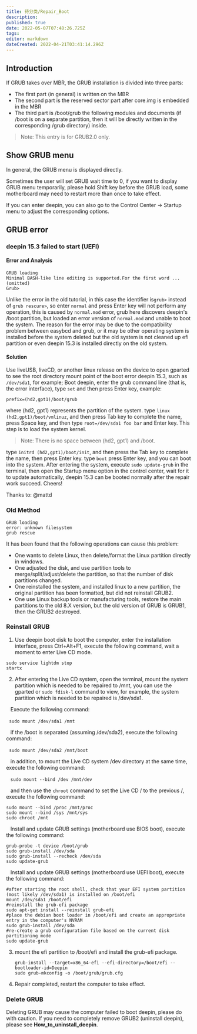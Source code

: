 ```yaml
---
title: 待分类/Repair_Boot
description: 
published: true
date: 2022-05-07T07:48:26.725Z
tags: 
editor: markdown
dateCreated: 2022-04-21T03:41:14.296Z
---
```


## Introduction

If GRUB takes over MBR, the GRUB installation is divided into three parts:

* The first part (in general) is written on the MBR
* The second part is the reserved sector part after core.img is embedded in the MBR
* The third part is /boot/grub the following modules and documents (if /boot  is on a separate partition, then it will be directly written in the corresponding  /grub directory) inside.

> Note: This entry is for GRUB2.0 only.

## Show GRUB menu

In general, the GRUB menu is displayed directly.

Sometimes the user will set GRUB wait time to 0, if you want to display GRUB menu temporarily, please hold Shift key before the GRUB load, some motherboard may need to restart more than once to take effect.

If you can enter deepin, you can also go to the Control Center -> Startup menu to adjust the corresponding options.

## GRUB error

### deepin 15.3 failed to start (UEFI)

#### Error and Analysis

  ```
GRUB loading
Minimal BASH-like line editing is supported.For the first word ... (omitted)
Grub>
  ```

Unlike the error in the old tutorial, in this case the identifier is`grub>` instead of `grub rescure>`, so enter `normal` and press Enter key will not perform any operation, this is caused by `normal.mod` error, grub here discovers deepin's /boot partition, but loaded an error version of `normal.mod` and unable to boot the system. The reason for the error may be due to the compatibility problem between easybcd and grub, or it may be other operating system is installed before the system deleted but the old system is not cleaned up efi partition or even deepin 15.3 is installed directly on the old system.

#### Solution

Use liveUSB, liveCD, or another linux release on the device to open gparted to see the root directory mount point of the boot error deepin 15.3, such as `/dev/sda1`, for example;
Boot deepin, enter the grub command line (that is, the error interface), type `set` and then press Enter key, example:

`prefix=(hd2,gpt1)/boot/grub`

where (hd2, gpt1) represents the partition of the system.
type `linux (hd2,gpt1)/boot/vmlinuz`, and then press Tab key to complete the name, press Space key, and then type `root=/dev/sda1 foo bar` and Enter key. This step is to load the system kernel.

> Note: There is no space between (hd2, gpt1) and /boot.

type `initrd (hd2,gpt1)/boot/init`, and then press the Tab key to complete the name, then press Enter key.
type `boot` press Enter key, and you can boot into the system.
After entering the system, execute `sudo update-grub` in the terminal, then open the Startup menu option in the control center, wait for it to update automatically, deepin 15.3 can be booted normally after the repair work succeed. Cheers!

Thanks to: @mattd

### Old Method

  ```
GRUB loading
error: unknown filesystem
grub rescue
  ```

It has been found that the following operations can cause this problem:

* One wants to delete Linux, then delete/format the Linux partition directly in windows.
* One adjusted the disk, and use partition tools to merge/split/adjust/delete the partition, so that the number of disk partitions changed.
* One reinstalled the system, and installed linux to a new partition, the original partition has been formatted, but did not reinstall GRUB2.
* One use Linux backup tools or manufacturing tools, restore the main partitions to the old 8.X version, but the old version of GRUB is GRUB1, then the GRUB2 destroyed.

### Reinstall GRUB

1. Use deepin boot disk to boot the computer, enter the installation interface, press Ctrl+Alt+F1, execute the following command, wait a moment to enter Live CD mode.

```
sudo service lightdm stop
startx
```

2. After entering the Live CD system, open the terminal, mount the system partition which is needed to be repaired to /mnt, you can use the gparted or `sudo fdisk-l` command to view, for example, the system partition which is needed to be repaired is /dev/sda1.

   Execute the following command:

  `sudo mount /dev/sda1 /mnt`

   if the /boot is separated (assuming /dev/sda2), execute the following command:

  `sudo mount /dev/sda2 /mnt/boot`

   in addition, to mount the Live CD system /dev directory at the same time, execute the following command:

   `sudo mount --bind /dev /mnt/dev`

   and then use the `chroot` command to set the Live CD / to the previous /, execute the following command:

   ```
   sudo mount --bind /proc /mnt/proc
   sudo mount --bind /sys /mnt/sys
   sudo chroot /mnt
   ```

   Install and update GRUB settings (motherboard use BIOS boot), execute the following command:

   ```
   grub-probe -t device /boot/grub
   sudo grub-install /dev/sda
   sudo grub-install --recheck /dev/sda
   sudo update-grub
   ```

   Install and update GRUB settings (motherboard use UEFI boot), execute the following command:

   ```
  #after starting the root shell, check that your EFI system partition (most likely /dev/sda1) is installed on /boot/efi
  mount /dev/sda1 /boot/efi
  #reinstall the grub-efi package
  sudo apt-get install --reinstall grub-efi
  #place the debian boot loader in /boot/efi and create an appropriate entry in the computer's NVRAM
  sudo grub-install /dev/sda
  #re-create a grub configuration file based on the current disk partitioning mode
  sudo update-grub
   ```

3. mount the efi partition to /boot/efi and install the grub-efi package.

   ```
   grub-install --target=x86_64-efi --efi-directory=/boot/efi --bootloader-id=Deepin
   sudo grub-mkconfig -o /boot/grub/grub.cfg
   ```

4. Repair completed, restart the computer to take effect.

### Delete GRUB

Deleting GRUB may cause the computer failed to boot deepin, please do with caution. If you need to completely remove GRUB2 (uninstall deepin), please see **How_to_uninstall_deepin**.
